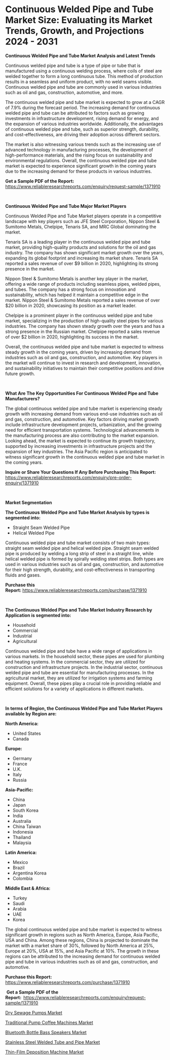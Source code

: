 <p><h1>Continuous Welded Pipe and Tube Market Size: Evaluating its Market Trends, Growth, and Projections 2024 - 2031</h1></p><p><strong>Continuous Welded Pipe and Tube Market Analysis and Latest Trends</strong></p>
<p><p>Continuous welded pipe and tube is a type of pipe or tube that is manufactured using a continuous welding process, where coils of steel are welded together to form a long continuous tube. This method of production results in a seamless and uniform product, with no weld seams visible. Continuous welded pipe and tube are commonly used in various industries such as oil and gas, construction, automotive, and more.</p><p>The continuous welded pipe and tube market is expected to grow at a CAGR of 7.9% during the forecast period. The increasing demand for continuous welded pipe and tube can be attributed to factors such as growing investments in infrastructure development, rising demand for energy, and the expansion of various industries worldwide. Additionally, the advantages of continuous welded pipe and tube, such as superior strength, durability, and cost-effectiveness, are driving their adoption across different sectors.</p><p>The market is also witnessing various trends such as the increasing use of advanced technology in manufacturing processes, the development of high-performance materials, and the rising focus on sustainability and environmental regulations. Overall, the continuous welded pipe and tube market is expected to experience significant growth in the coming years due to the increasing demand for these products in various industries.</p></p>
<p><strong>Get a Sample PDF of the Report:&nbsp;</strong> <a href="https://www.reliableresearchreports.com/enquiry/request-sample/1371910">https://www.reliableresearchreports.com/enquiry/request-sample/1371910</a></p>
<p>&nbsp;</p>
<p><strong>Continuous Welded Pipe and Tube Major Market Players</strong></p>
<p><p>Continuous Welded Pipe and Tube Market players operate in a competitive landscape with key players such as JFE Steel Corporation, Nippon Steel & Sumitomo Metals, Chelpipe, Tenaris SA, and MRC Global dominating the market. </p><p>Tenaris SA is a leading player in the continuous welded pipe and tube market, providing high-quality products and solutions for the oil and gas industry. The company has shown significant market growth over the years, expanding its global footprint and increasing its market share. Tenaris SA reported a sales revenue of over $9 billion in 2020, highlighting its strong presence in the market.</p><p>Nippon Steel & Sumitomo Metals is another key player in the market, offering a wide range of products including seamless pipes, welded pipes, and tubes. The company has a strong focus on innovation and sustainability, which has helped it maintain a competitive edge in the market. Nippon Steel & Sumitomo Metals reported a sales revenue of over $20 billion in 2020, showcasing its position as a market leader.</p><p>Chelpipe is a prominent player in the continuous welded pipe and tube market, specializing in the production of high-quality steel pipes for various industries. The company has shown steady growth over the years and has a strong presence in the Russian market. Chelpipe reported a sales revenue of over $2 billion in 2020, highlighting its success in the market.</p><p>Overall, the continuous welded pipe and tube market is expected to witness steady growth in the coming years, driven by increasing demand from industries such as oil and gas, construction, and automotive. Key players in the market will continue to invest in research and development, innovation, and sustainability initiatives to maintain their competitive positions and drive future growth.</p></p>
<p>&nbsp;</p>
<p><strong>What Are The Key Opportunities For Continuous Welded Pipe and Tube Manufacturers?</strong></p>
<p><p>The global continuous welded pipe and tube market is experiencing steady growth with increasing demand from various end-use industries such as oil and gas, construction, and automotive. Key factors driving market growth include infrastructure development projects, urbanization, and the growing need for efficient transportation systems. Technological advancements in the manufacturing process are also contributing to the market expansion. Looking ahead, the market is expected to continue its growth trajectory, supported by increasing investments in infrastructure projects and the expansion of key industries. The Asia Pacific region is anticipated to witness significant growth in the continuous welded pipe and tube market in the coming years.</p></p>
<p><strong>Inquire or Share Your Questions If Any Before Purchasing This Report:</strong> <a href="https://www.reliableresearchreports.com/enquiry/pre-order-enquiry/1371910">https://www.reliableresearchreports.com/enquiry/pre-order-enquiry/1371910</a></p>
<p>&nbsp;</p>
<p><strong>Market Segmentation</strong></p>
<p><strong>The Continuous Welded Pipe and Tube Market Analysis by types is segmented into:</strong></p>
<p><ul><li>Straight Seam Welded Pipe</li><li>Helical Welded Pipe</li></ul></p>
<p><p>Continuous welded pipe and tube market consists of two main types: straight seam welded pipe and helical welded pipe. Straight seam welded pipe is produced by welding a long strip of steel in a straight line, while helical welded pipe is formed by spirally welding steel strips. Both types are used in various industries such as oil and gas, construction, and automotive for their high strength, durability, and cost-effectiveness in transporting fluids and gases.</p></p>
<p><strong>Purchase this Report:&nbsp;</strong><a href="https://www.reliableresearchreports.com/purchase/1371910">https://www.reliableresearchreports.com/purchase/1371910</a></p>
<p>&nbsp;</p>
<p><strong>The Continuous Welded Pipe and Tube Market Industry Research by Application is segmented into:</strong></p>
<p><ul><li>Household</li><li>Commercial</li><li>Industrial</li><li>Agricultural</li></ul></p>
<p><p>Continuous welded pipe and tube have a wide range of applications in various markets. In the household sector, these pipes are used for plumbing and heating systems. In the commercial sector, they are utilized for construction and infrastructure projects. In the industrial sector, continuous welded pipe and tube are essential for manufacturing processes. In the agricultural market, they are utilized for irrigation systems and farming equipment. Overall, these pipes play a crucial role in providing reliable and efficient solutions for a variety of applications in different markets.</p></p>
<p>&nbsp;</p>
<p><strong>In terms of Region, the Continuous Welded Pipe and Tube Market Players available by Region are:</strong></p>
<p>
    <p> <strong> North America: </strong>
        <ul>
            <li>United States</li>
            <li>Canada</li>
        </ul>
        </p> 
    <p> <strong> Europe: </strong>
        <ul>
            <li>Germany</li>
            <li>France</li>
            <li>U.K.</li>
            <li>Italy</li>
            <li>Russia</li>
        </ul>
        </p> 
    <p> <strong> Asia-Pacific: </strong>
        <ul>
            <li>China</li>
            <li>Japan</li>
            <li>South Korea</li>
            <li>India</li>
            <li>Australia</li>
            <li>China Taiwan</li>
            <li>Indonesia</li>
            <li>Thailand</li>
            <li>Malaysia</li>
        </ul>
        </p> 
    <p> <strong> Latin America: </strong>
        <ul>
            <li>Mexico</li>
            <li>Brazil</li>
            <li>Argentina Korea</li>
            <li>Colombia</li>
        </ul>
        </p> 
    <p> <strong> Middle East & Africa: </strong>
        <ul>
            <li>Turkey</li>
            <li>Saudi</li>
            <li>Arabia</li>
            <li>UAE</li>
            <li>Korea</li>
        </ul>
    </p>
    </p>
<p><p>The global continuous welded pipe and tube market is expected to witness significant growth in regions such as North America, Europe, Asia Pacific, USA and China. Among these regions, China is projected to dominate the market with a market share of 30%, followed by North America at 25%, Europe at 20%, USA at 15%, and Asia Pacific at 10%. The growth in these regions can be attributed to the increasing demand for continuous welded pipe and tube in various industries such as oil and gas, construction, and automotive.</p></p>
<p><strong>Purchase this Report: </strong><a href="https://www.reliableresearchreports.com/purchase/1371910">https://www.reliableresearchreports.com/purchase/1371910</a></p>
<p>&nbsp;<strong>Get a Sample PDF of the Report:&nbsp;&nbsp;</strong><a href="https://www.reliableresearchreports.com/enquiry/request-sample/1371910">https://www.reliableresearchreports.com/enquiry/request-sample/1371910</a></p>
<p><strong></strong></p>
<p><p><a href="https://medium.com/@jeanlopez1945/dry-sewage-pumps-market-research-report-its-history-and-forecast-2024-to-2031-2f41daeeb7d1">Dry Sewage Pumps Market</a></p><p><a href="https://medium.com/@jeanlopez1945/traditional-pump-coffee-machines-market-size-market-outlook-and-market-forecast-2024-to-2031-faa9f9a1ab72">Traditional Pump Coffee Machines Market</a></p><p><a href="https://github.com/Angelnienowdseej3e45z3p8c/Market-Research-Report-List-1/blob/main/bluetooth-bottle-bass-speakers-market.md">Bluetooth Bottle Bass Speakers Market</a></p><p><a href="https://github.com/brentleyjimmiealvaradoz4l1rea/Market-Research-Report-List-1/blob/main/stainless-steel-welded-tube-and-pipe-market.md">Stainless Steel Welded Tube and Pipe Market</a></p><p><a href="https://medium.com/@emilywong49/thin-film-deposition-machine-market-comprehensive-assessment-by-type-application-and-geography-f26ffd7dfd54">Thin-Film Deposition Machine Market</a></p></p>